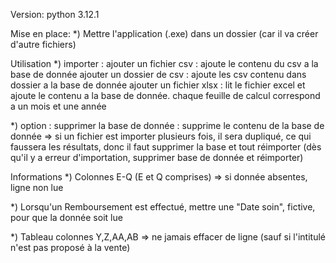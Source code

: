 Version: python 3.12.1

Mise en place:
*) Mettre l'application (.exe) dans un dossier (car il va créer d'autre fichiers)

Utilisation
*) importer :
ajouter un fichier csv : ajoute le contenu du csv a la base de donnée
ajouter un dossier de csv : ajoute les csv contenu dans dossier a la base de donnée
ajouter un fichier xlsx : lit le fichier excel et ajoute le contenu a la base de donnée. chaque feuille de calcul correspond a un mois et une année

*) option :
supprimer la base de donnée : supprime le contenu de la base de donnée
=> si un fichier est importer plusieurs fois, il sera dupliqué, ce qui faussera les résultats, donc il faut supprimer la base et tout réimporter
(dès qu'il y a erreur d'importation, supprimer base de donnée et réimporter)

Informations
*) Colonnes E-Q (E et Q comprises) => si donnée absentes, ligne non lue

*) Lorsqu'un Remboursement est effectué, mettre une "Date soin", fictive, pour que la donnée soit lue

*) Tableau colonnes Y,Z,AA,AB => ne jamais effacer de ligne (sauf si l'intitulé n'est pas proposé à la vente)

